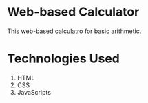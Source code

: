 # Web-based Calculator
This web-based calculatro for basic arithmetic.
# Technologies Used
1. HTML
2. CSS
3. JavaScripts

